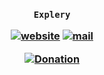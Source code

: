 <h3 align="center">

`Explery`

[![website](https://img.shields.io/badge/website-blue)](https://explery.github.io/server-website)
[![mail](https://img.shields.io/badge/mail-blue)](mailto:explery@groups.outlook.com)

[![Donation](https://img.shields.io/badge/donation-white)](https://explery.github.io/donation)

</h3>